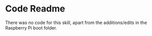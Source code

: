 # Code Readme

There was no code for this skill, apart from the additions/edits in the Raspberry Pi boot folder.

